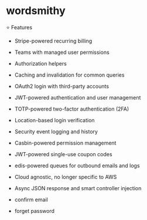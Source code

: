 # wordsmithy

⭐ Features
- Stripe-powered recurring billing
- Teams with managed user permissions
- Authorization helpers
- Caching and invalidation for common queries
- OAuth2 login with third-party accounts
- JWT-powered authentication and user management
- TOTP-powered two-factor authentication (2FA)
- Location-based login verification
- Security event logging and history
- Casbin-powered permission management
- JWT-powered single-use coupon codes
- edis-powered queues for outbound emails and logs
- Cloud agnostic, no longer specific to AWS
- Async JSON response and smart controller injection

- confirm email
- forget password